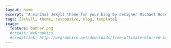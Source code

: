 ```yaml
---
layout: home
excerpt: "A minimal Jekyll theme for your blog by designer Michael Rose."
tags: [Jekyll, theme, responsive, blog, template]
image:
  feature: banner.png
  #credit: WeGraphics
  #creditlink: http://wegraphics.net/downloads/free-ultimate-blurred-background-pack/
---
```

